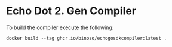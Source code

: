 # Echo Dot 2. Gen Compiler

To build the compiler execute the following:
```dockerfile
docker build --tag ghcr.io/binozo/echogosdkcompiler:latest .
```
